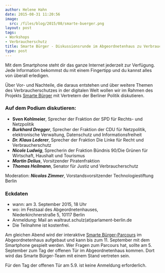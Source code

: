 ```yaml
---
author: Helene Hahn
date: 2015-08-31 11:20:56
image:
  src: /files/blog/2015/08/smarte-buerger.png
layout: post
tags:
- Workshops
- Verbraucherschutz
title: Smarte Bürger - Diskussionsrunde im Abgeordnetenhaus zu Verbraucherschutz in der digitalen Welt
type: post
---
```

Mit dem Smartphone steht dir das ganze Internet jederzeit zur Verfügung. Jede Information bekommst du mit einem Fingertipp und du kannst alles von überall erledigen. 

Über Vor- und Nachteile, die daraus entstehen und über weitere Themen des Verbraucherschutzes in der digitalen Welt wollen wir im Rahmen des Projekts [Smarte Bürger](https://smarte-buerger.de/index.html) mit Vertretern der Berliner Politik diskutieren.

### Auf dem Podium diskutieren: 

* <strong>Sven Kohlmeier</strong>, Sprecher der Fraktion der SPD für Rechts- und Netzpolitik</br>
* ***Burkhard Dregger***, Sprecher der Fraktion der CDU für Netzpolitik, elektronische Verwaltung, Datenschutz und Informationsfreiheit</br>
* ***Dr. Klaus Lederer***, Sprecher der Fraktion Die Linke für Recht und Verbraucherschutz</br>
* ***Nicole Ludwig***, Sprecherin der Fraktion Bündnis 90/Die Grünen für Wirtschaft, Haushalt und Tourismus
* ***Martin Delius***, Vorsitzender Piratenfraktion
* ***Thomas Heilmann***, Senator für Justiz und Verbraucherschutz

Moderation: ***Nicolas Zimmer***, Vorstandsvorsitzender Technologiestiftung Berlin

### Eckdaten

* wann: am 3. September 2015, 18 Uhr
* wo: im Festsaal des Abgeordnetenhauses, </br>
Niederkirchnerstraße 5, 10117 Berlin
* Anmeldung: Mail an waltraut.schulz(at)parlament-berlin.de
* Die Teilnahme ist kostenfrei.

Am gleichen Abend wird der interaktive [Smarte Bürger-Parcours](https://smarte-buerger.de/parcours-web.html) im Abgeordnetenhaus aufgebaut und kann bis zum 11. September mit dem Smartphone gespielt werden. Wer Fragen zum Parcours hat, sollte am 5. September zum Tag der offenen Tür im Abgeordnetenhaus kommen. Dort wird das Smarte Bürger-Team mit einem Stand vertreten sein.

Für den Tag der offenen Tür am 5.9. ist keine Anmeldung erforderlich.






